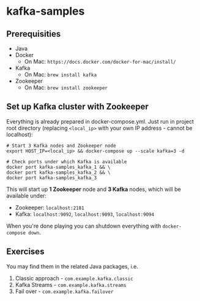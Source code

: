 # kafka-samples

## Prerequisities
* Java
* Docker
    * On Mac: `https://docs.docker.com/docker-for-mac/install/`
* Kafka
    * On Mac: `brew install kafka`
* Zookeeper
    * On Mac: `brew install zookeeper`

## Set up Kafka cluster with Zookeeper
Everything is already prepared in docker-compose.yml. Just run in project root directory (replacing `<local_ip>` with your own IP address - cannot be localhost):
```
# Start 3 Kafka nodes and Zookeeper node
export HOST_IP=<local_ip> && docker-compose up --scale kafka=3 -d

# Check ports under which Kafka is available
docker port kafka-samples_kafka_1 && \
docker port kafka-samples_kafka_2 && \
docker port kafka-samples_kafka_3
```
This will start up **1 Zookeeper** node and **3 Kafka** nodes, which will be available under:
* Zookeeper: `localhost:2181`
* Kafka: `localhost:9092`, `localhost:9093`, `localhost:9094`

When you're done playing you can shutdown everything with `docker-compose down`.

## Exercises
You may find them in the related Java packages, i.e.
1. Classic approach - `com.example.kafka.classic`
2. Kafka Streams - `com.example.kafka.streams`
3. Fail over - `com.example.kafka.failover`
